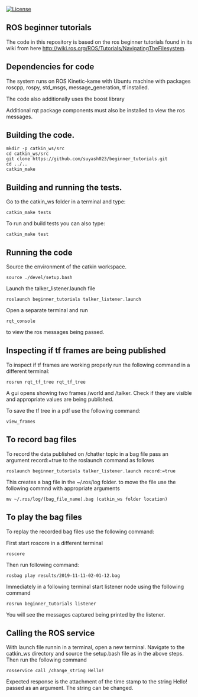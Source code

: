 [![License](https://img.shields.io/badge/License-BSD%203--Clause-blue.svg)](https://opensource.org/licenses/BSD-3-Clause)

## ROS beginner tutorials

The code in this repository is based on the ros beginner tutorials found in its wiki from here http://wiki.ros.org/ROS/Tutorials/NavigatingTheFilesystem.

## Dependencies for code

The system runs on ROS Kinetic-kame with Ubuntu machine with packages roscpp, rospy, std_msgs, message_generation, tf installed.

The code also additionally uses the boost library

Additional rqt package components must also be installed to view the ros messages.

## Building the code.
```
mkdir -p catkin_ws/src
cd catkin_ws/src
git clone https://github.com/suyash023/beginner_tutorials.git
cd ../..
catkin_make
```

## Building and running the tests.
Go to the catkin_ws folder in a terminal and type:
```
catkin_make tests
```
To run and build tests you can also type:

```
catkin_make test
```

## Running the code

Source the environment of the catkin workspace.

```
source ./devel/setup.bash
```
Launch the talker_listener.launch file
```
roslaunch beginner_tutorials talker_listener.launch
```

Open a separate terminal and run 
```
rqt_console 
```
to view the ros messages being passed.

## Inspecting if tf frames are being published

To inspect if tf frames are working properly run the following command in a different terminal:
```
rosrun rqt_tf_tree rqt_tf_tree
```
A gui opens showing two frames /world and /talker. Check if they are visible and appropriate values are being published.

To save the tf tree in a pdf use the following command:
```
view_frames
```
## To record bag files

To record the data published on /chatter topic in a bag file pass an argument record:=true to the roslaunch command as follows
```
roslaunch beginner_tutorials talker_listener.launch record:=true
```
This creates a bag file in the ~/.ros/log folder.
to move the file use the following commnd with appropriate arguments
```
mv ~/.ros/log/(bag_file_name).bag (catkin_ws folder location)
```
## To play the bag files
To replay the recorded bag files use the following command:

First start roscore in a different terminal
```
roscore
```
Then run following command:
```
rosbag play results/2019-11-11-02-01-12.bag
```
Immediately in a following terminal start listener node using the following command
```
rosrun beginner_tutorials listener
```
You will see the messages captured being printed by the listener.

## Calling the ROS service

With launch file runnin in a terminal, open a new terminal. Navigate to the catkin_ws directory and source the setup.bash file as in the above steps.
Then run the following command

```
rosservice call /change_string Hello!
```
Expected response is the attachment of the time stamp to the string Hello! passed as an argument. The string can be changed.


